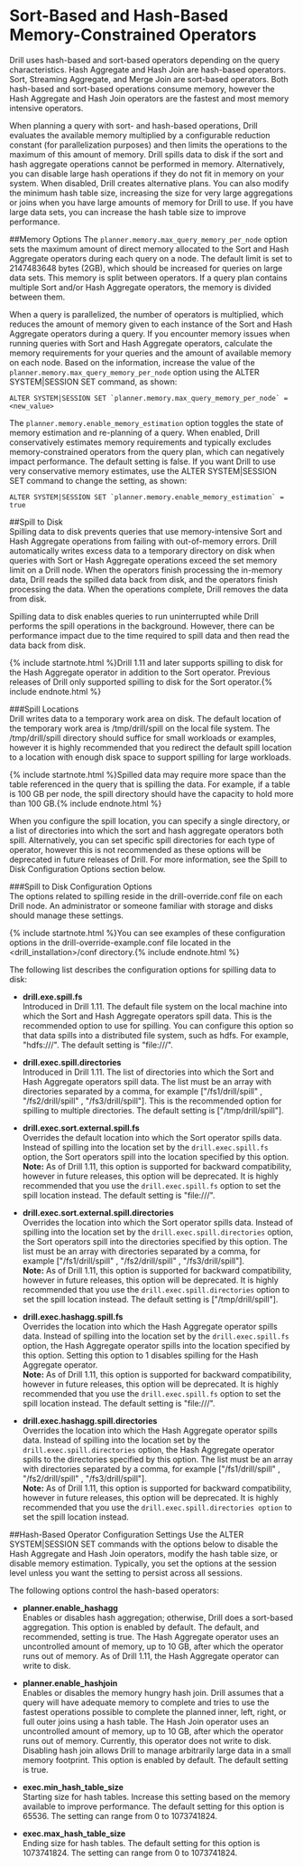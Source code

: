 # Sort-Based and Hash-Based Memory-Constrained Operators 

Drill uses hash-based and sort-based operators depending on the query characteristics. Hash Aggregate and Hash Join are hash-based operators. Sort, Streaming Aggregate, and Merge Join are sort-based operators. Both hash-based and sort-based operations consume memory, however the Hash Aggregate and Hash Join operators are the fastest and most memory intensive operators. 

When planning a query with sort- and hash-based operations, Drill evaluates the available memory multiplied by a configurable reduction constant (for parallelization purposes) and then limits the operations to the maximum of this amount of memory. Drill spills data to disk if the sort and hash aggregate operations cannot be performed in memory. Alternatively, you can disable large hash operations if they do not fit in memory on your system. When disabled, Drill creates alternative plans. You can also modify the minimum hash table size, increasing the size for very large aggregations or joins when you have large amounts of memory for Drill to use. If you have large data sets, you can increase the hash table size to improve performance. 

##Memory Options
The `planner.memory.max_query_memory_per_node` option sets the maximum amount of direct memory allocated to the Sort and Hash Aggregate operators during each query on a node. The default limit is set to 2147483648 bytes (2GB), which should be increased for queries on large data sets. This memory is split between operators. If a query plan contains multiple Sort and/or Hash Aggregate operators, the memory is divided between them.

When a query is parallelized, the number of operators is multiplied, which reduces the amount of memory given to each instance of the Sort and Hash Aggregate operators during a query. If you encounter memory issues when running queries with Sort and Hash Aggregate operators, calculate the memory requirements for your queries and the amount of available memory on each node. Based on the information, increase the value of the `planner.memory.max_query_memory_per_node` option using the ALTER SYSTEM|SESSION SET command, as shown:  

    ALTER SYSTEM|SESSION SET `planner.memory.max_query_memory_per_node` = <new_value>  
  

The `planner.memory.enable_memory_estimation` option toggles the state of memory estimation and re-planning of a query. When enabled, Drill conservatively estimates memory requirements and typically excludes memory-constrained operators from the query plan, which can negatively impact performance. The default setting is false. If you want Drill to use very conservative memory estimates, use the ALTER SYSTEM|SESSION SET command to change the setting, as shown:  

    ALTER SYSTEM|SESSION SET `planner.memory.enable_memory_estimation` = true  

 
##Spill to Disk  
Spilling data to disk prevents queries that use memory-intensive Sort and Hash Aggregate operations from failing with out-of-memory errors. Drill automatically writes excess data to a temporary directory on disk when queries with Sort or Hash Aggregate operations exceed the set memory limit on a Drill node. When the operators finish processing the in-memory data, Drill reads the spilled data back from disk, and the operators finish processing the data. When the operations complete, Drill removes the data from disk.  

Spilling data to disk enables queries to run uninterrupted while Drill performs the spill operations in the background. However, there can be performance impact due to the time required to spill data and then read the data back from disk.  

{% include startnote.html %}Drill 1.11 and later supports spilling to disk for the Hash Aggregate operator in addition to the Sort operator. Previous releases of Drill only supported spilling to disk for the Sort operator.{% include endnote.html %}  

###Spill Locations  
Drill writes data to a temporary work area on disk. The default location of the temporary work area is /tmp/drill/spill on the local file system. The /tmp/drill/spill directory should suffice for small workloads or examples, however it is highly recommended that you redirect the default spill location to a location with enough disk space to support spilling for large workloads.  
 
{% include startnote.html %}Spilled data may require more space than the table referenced in the query that is spilling the data. For example, if a table is 100 GB per node, the spill directory should have the capacity to hold more than 100 GB.{% include endnote.html %}
 
When you configure the spill location, you can specify a single directory, or a list of directories into which the sort and hash aggregate operators both spill. Alternatively, you can set specific spill directories for each type of operator, however this is not recommended as these options will be deprecated in future releases of Drill. For more information, see the Spill to Disk Configuration Options section below.  

###Spill to Disk Configuration Options  
The options related to spilling reside in the drill-override.conf file on each Drill node. An administrator or someone familiar with storage and disks should manage these settings.

{% include startnote.html %}You can see examples of these configuration options in the drill-override-example.conf file located in the <drill_installation>/conf directory.{% include endnote.html %} 

The following list describes the configuration options for spilling data to disk:  

* **drill.exe.spill.fs**  
Introduced in Drill 1.11. The default file system on the local machine into which the Sort and Hash Aggregate operators spill data. This is the recommended option to use for spilling. You can configure this option so that data spills into a distributed file system, such as hdfs. For example, "hdfs:///". The default setting is "file:///".  
  
* **drill.exec.spill.directories**  
Introduced in Drill 1.11. The list of directories into which the Sort and Hash Aggregate operators spill data. The list must be an array with directories separated by a comma, for example ["/fs1/drill/spill" , "/fs2/drill/spill" , "/fs3/drill/spill"]. This is the recommended option for spilling to multiple directories. The default setting is ["/tmp/drill/spill"].  
  
* **drill.exec.sort.external.spill.fs**    
Overrides the default location into which the Sort operator spills data. Instead of spilling into the location set by the `drill.exec.spill.fs` option, the Sort operators spill into the location specified by this option.  
**Note:** As of Drill 1.11, this option is supported for backward compatibility, however in future releases, this option will be deprecated. It is highly recommended that you use the `drill.exec.spill.fs` option to set the spill location instead. The default setting is "file:///".  

* **drill.exec.sort.external.spill.directories**   
Overrides the location into which the Sort operator spills data. Instead of spilling into the location set by the `drill.exec.spill.directories` option, the Sort operators spill into the directories specified by this option. The list must be an array with directories separated by a comma, for example ["/fs1/drill/spill" , "/fs2/drill/spill" , "/fs3/drill/spill"].  
**Note:** As of Drill 1.11, this option is supported for backward compatibility, however in future releases, this option will be deprecated. It is highly recommended that you use the `drill.exec.spill.directories` option to set the spill location instead. The default setting is ["/tmp/drill/spill"].  
 
* **drill.exec.hashagg.spill.fs**  
Overrides the location into which the Hash Aggregate operator spills data. Instead of spilling into the location set by the `drill.exec.spill.fs` option, the Hash Aggregate operator spills into the location specified by this option. Setting this option to 1 disables spilling for the Hash Aggregate operator.  
**Note:** As of Drill 1.11, this option is supported for backward compatibility, however in future releases, this option will be deprecated. It is highly recommended that you use the `drill.exec.spill.fs` option to set the spill location instead. The default setting is "file:///".  
  
* **drill.exec.hashagg.spill.directories**    
Overrides the location into which the Hash Aggregate operator spills data. Instead of spilling into the location set by the `drill.exec.spill.directories` option, the Hash Aggregate operator spills to the directories specified by this option. The list must be an array with directories separated by a comma, for example ["/fs1/drill/spill" , "/fs2/drill/spill" , "/fs3/drill/spill"].  
**Note:** As of Drill 1.11, this option is supported for backward compatibility, however in future releases, this option will be deprecated. It is highly recommended that you use the `drill.exec.spill.directories option` to set the spill location instead.  


##Hash-Based Operator Configuration Settings
Use the ALTER SYSTEM|SESSION SET commands with the options below to disable the Hash Aggregate and Hash Join operators, modify the hash table size, or disable memory estimation. Typically, you set the options at the session level unless you want the setting to persist across all sessions.

The following options control the hash-based operators:

* **planner.enable_hashagg**  
Enables or disables hash aggregation; otherwise, Drill does a sort-based aggregation. This option is enabled by default. The default, and recommended, setting is true. 
The Hash Aggregate operator uses an uncontrolled amount of memory, up to 10 GB, after which the operator runs out of memory. As of Drill 1.11, the Hash Aggregate operator can write to disk. 

* **planner.enable_hashjoin**  
Enables or disables the memory hungry hash join. Drill assumes that a query will have adequate memory to complete and tries to use the fastest operations possible to complete the planned inner, left, right, or full outer joins using a hash table. The Hash Join operator uses an uncontrolled amount of memory, up to 10 GB, after which the operator runs out of memory. Currently, this operator does not write to disk. Disabling hash join allows Drill to manage arbitrarily large data in a small memory footprint. This option is enabled by default. The default setting is true.

* **exec.min_hash_table_size**  
Starting size for hash tables. Increase this setting based on the memory available to improve performance. The default setting for this option is 65536. The setting can range from 0 to 1073741824.

* **exec.max\_hash\_table_size**  
Ending size for hash tables. The default setting for this option is 1073741824. The setting can range from 0 to 1073741824.


  




